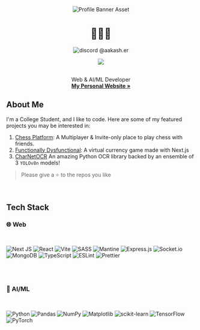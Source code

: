 <div align="center">
  <img 
    src="https://raw.githubusercontent.com/eritaakash/eritaakash/refs/heads/main/aakash-img.png"
    alt="Profile Banner Asset"
  >
    
  
  <h1>👨🏻‍💻</h1>

  <img
    src="https://dcbadge.limes.pink/api/shield/1271107657616457799?compact=true"
    alt="discord @aakash.er"
  />

  ![](https://komarev.com/ghpvc/?username=eritaakash&color=8711c1&style=for-the-badge&abbrevated=true)
  
  <br>
  Web & AI/ML Developer <br>
  <b><a href="https://aakash.engineer">My Personal Website »</a></b>

</div>

## About Me 

I'm a College Student, and I like to code. Here are some of my featured projects you may be interested in:

1. [Chess Platform](https://github.com/eritaakash/chess-platform): A Multiplayer & Invite-only place to play chess with friends.
2. [Functionally Dysfunctional](https://github.com/eritaakash/functionally-dysfunctional):  A virtual currency game made with Next.js
3. [CharNetOCR](https://github.com/Magnimont/CharNetOCR) An amazing Python OCR library backed by an ensemble of 3 `YOLOv8n` models!

> Please give a ⭐ to the repos you like
> 

<br />

## Tech Stack

### 🌐 Web
<br />

![Next JS](https://img.shields.io/badge/Next-black?style=for-the-badge&logo=next.js&logoColor=white)
![React](https://img.shields.io/badge/react-%2320232a.svg?style=for-the-badge&logo=react&logoColor=%2361DAFB)
![Vite](https://img.shields.io/badge/vite-%23646CFF.svg?style=for-the-badge&logo=vite&logoColor=white)
![SASS](https://img.shields.io/badge/SASS-hotpink.svg?style=for-the-badge&logo=SASS&logoColor=white)
![Mantine](https://img.shields.io/badge/Mantine-ffffff?style=for-the-badge&logo=Mantine&logoColor=339af0)
![Express.js](https://img.shields.io/badge/express.js-%23404d59.svg?style=for-the-badge&logo=express&logoColor=%2361DAFB)
![Socket.io](https://img.shields.io/badge/Socket.io-black?style=for-the-badge&logo=socket.io&badgeColor=010101)
![MongoDB](https://img.shields.io/badge/MongoDB-%234ea94b.svg?style=for-the-badge&logo=mongodb&logoColor=white)
![TypeScript](https://img.shields.io/badge/typescript-%23007ACC.svg?style=for-the-badge&logo=typescript&logoColor=white)
![ESLint](https://img.shields.io/badge/ESLint-4B3263?style=for-the-badge&logo=eslint&logoColor=white)
![Prettier](https://img.shields.io/badge/prettier-%23F7B93E.svg?style=for-the-badge&logo=prettier&logoColor=black)

<br />
<br />

### 🤖 AI/ML

<br />

![Python](https://img.shields.io/badge/python-3670A0?style=for-the-badge&logo=python&logoColor=ffdd54)
![Pandas](https://img.shields.io/badge/pandas-%23150458.svg?style=for-the-badge&logo=pandas&logoColor=white)
![NumPy](https://img.shields.io/badge/numpy-%23013243.svg?style=for-the-badge&logo=numpy&logoColor=white)
![Matplotlib](https://img.shields.io/badge/Matplotlib-%23ffffff.svg?style=for-the-badge&logo=Matplotlib&logoColor=black)
![scikit-learn](https://img.shields.io/badge/scikit--learn-%23F7931E.svg?style=for-the-badge&logo=scikit-learn&logoColor=white)
![TensorFlow](https://img.shields.io/badge/TensorFlow-%23FF6F00.svg?style=for-the-badge&logo=TensorFlow&logoColor=white)
![PyTorch](https://img.shields.io/badge/PyTorch-%23EE4C2C.svg?style=for-the-badge&logo=PyTorch&logoColor=white)
